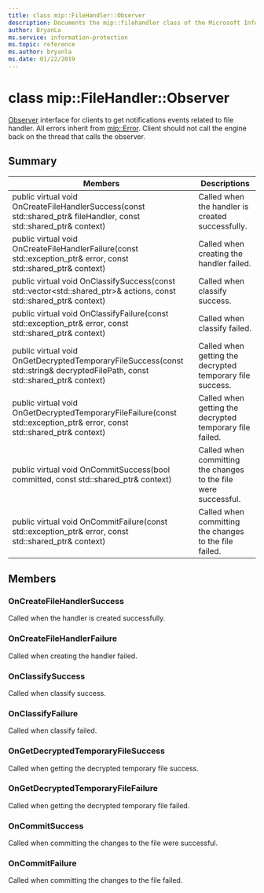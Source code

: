 ```yaml
---
title: class mip::FileHandler::Observer 
description: Documents the mip::filehandler class of the Microsoft Information Protection (MIP) SDK.
author: BryanLa
ms.service: information-protection
ms.topic: reference
ms.author: bryanla
ms.date: 01/22/2019
---
```


# class mip::FileHandler::Observer 
[Observer](class_mip_filehandler_observer.md) interface for clients to get notifications events related to file handler.
All errors inherit from [mip::Error](class_mip_error.md). 
Client should not call the engine back on the thread that calls the observer.
  
## Summary
 Members                        | Descriptions                                
--------------------------------|---------------------------------------------
public virtual void OnCreateFileHandlerSuccess(const std::shared_ptr<FileHandler>& fileHandler, const std::shared_ptr<void>& context)  |  Called when the handler is created successfully.
public virtual void OnCreateFileHandlerFailure(const std::exception_ptr& error, const std::shared_ptr<void>& context)  |  Called when creating the handler failed.
public virtual void OnClassifySuccess(const std::vector<std::shared_ptr<Action>>& actions, const std::shared_ptr<void>& context)  |  Called when classify success.
public virtual void OnClassifyFailure(const std::exception_ptr& error, const std::shared_ptr<void>& context)  |  Called when classify failed.
public virtual void OnGetDecryptedTemporaryFileSuccess(const std::string& decryptedFilePath, const std::shared_ptr<void>& context)  |  Called when getting the decrypted temporary file success.
public virtual void OnGetDecryptedTemporaryFileFailure(const std::exception_ptr& error, const std::shared_ptr<void>& context)  |  Called when getting the decrypted temporary file failed.
public virtual void OnCommitSuccess(bool committed, const std::shared_ptr<void>& context)  |  Called when committing the changes to the file were successful.
public virtual void OnCommitFailure(const std::exception_ptr& error, const std::shared_ptr<void>& context)  |  Called when committing the changes to the file failed.
  
## Members
  
### OnCreateFileHandlerSuccess
Called when the handler is created successfully.
  
### OnCreateFileHandlerFailure
Called when creating the handler failed.
  
### OnClassifySuccess
Called when classify success.
  
### OnClassifyFailure
Called when classify failed.
  
### OnGetDecryptedTemporaryFileSuccess
Called when getting the decrypted temporary file success.
  
### OnGetDecryptedTemporaryFileFailure
Called when getting the decrypted temporary file failed.
  
### OnCommitSuccess
Called when committing the changes to the file were successful.
  
### OnCommitFailure
Called when committing the changes to the file failed.